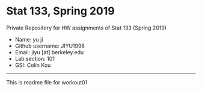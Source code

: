 # Stat 133, Spring 2019

Private Repository for HW assignments of Stat 133 (Spring 2019)

- Name: yu ji
- Github username: JIYU1998
- Email: jiyu [at] berkeley.edu
- Lab section: 101
- GSI: Colin Kou

-----
This is readme file for workout01

